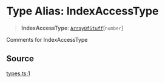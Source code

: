# Type Alias: IndexAccessType

> **IndexAccessType**: [`ArrayOfStuff`](ArrayOfStuff.md)\[`number`\]

Comments for IndexAccessType

## Source

[types.ts:1](http://source-url)
